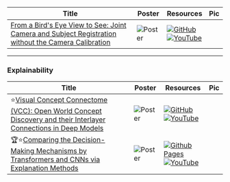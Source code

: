 |Title|Poster|Resources|Pic|
|------|------|------|------|
| [From a Bird's Eye View to See: Joint Camera and Subject Registration without the Camera Calibration](https://openaccess.thecvf.com/content/CVPR2024/html/Qian_From_a_Birds_Eye_View_to_See_Joint_Camera_and_CVPR_2024_paper.html) | ![Poster](https://github.com/HeChengHui/CVPR2024/blob/main/Papers/Topics/Others/assets/29340.png) | [![GitHub](https://img.shields.io/github/stars/zekunqian/bevsee?style=social)](https://github.com/zekunqian/bevsee) <br> [![YouTube](https://img.shields.io/badge/YouTube-%23FF0000.svg?style=for-the-badge&logo=YouTube&logoColor=white)](https://www.youtube.com/watch?v=AQivxJiuwKc)

---

### Explainability 
|Title|Poster|Resources|Pic|
|------|------|------|------|
| ⭐[Visual Concept Connectome (VCC): Open World Concept Discovery and their Interlayer Connections in Deep Models ](https://openaccess.thecvf.com/content/CVPR2024/html/Kowal_Visual_Concept_Connectome_VCC_Open_World_Concept_Discovery_and_their_CVPR_2024_paper.html)| ![Poster](https://github.com/HeChengHui/CVPR2024/blob/main/Papers/Topics/Others/assets/29374.png) | [![GitHub](https://img.shields.io/github/stars/YorkUCVIL/VCC?style=social)](https://github.com/YorkUCVIL/VCC)<br> [![YouTube](https://img.shields.io/badge/YouTube-%23FF0000.svg?style=for-the-badge&logo=YouTube&logoColor=white)](https://www.youtube.com/watch?v=_PW4MQXRsKM)
|  🏆⭐[Comparing the Decision-Making Mechanisms by Transformers and CNNs via Explanation Methods ](https://openaccess.thecvf.com/content/CVPR2024/html/Jiang_Comparing_the_Decision-Making_Mechanisms_by_Transformers_and_CNNs_via_Explanation_CVPR_2024_paper.html)| ![Poster](https://github.com/HeChengHui/CVPR2024/blob/main/Papers/Topics/Others/assets/30580.png) | [![Github Pages](https://img.shields.io/badge/github%20pages-121013?style=for-the-badge&logo=github&logoColor=white)](https://mingqij.github.io/projects/cdmmtc/) <br> [![YouTube](https://img.shields.io/badge/YouTube-%23FF0000.svg?style=for-the-badge&logo=YouTube&logoColor=white)](https://www.youtube.com/watch?v=VpqZwFUJMhw)
